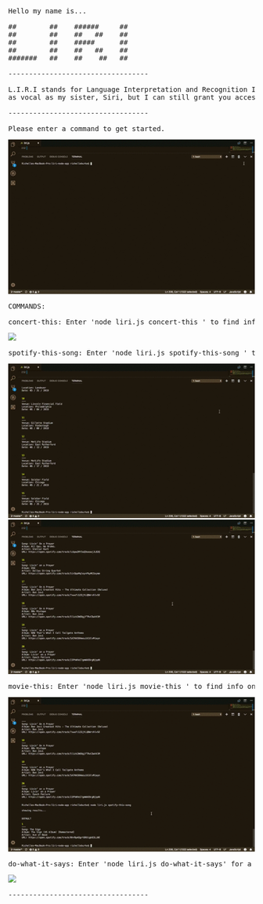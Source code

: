 <pre>Hello my name is...

##        ##    ######     ##
##        ##    ##   ##    ##
##        ##    #####      ##
##        ##    ##   ##    ##
#######   ##    ##    ##   ##

----------------------------------

L.I.R.I stands for Language Interpretation and Recognition Interface. I may not be 
as vocal as my sister, Siri, but I can still grant you access to a plethora of data.

----------------------------------

Please enter a command to get started.</pre>

![](./rm-gifs/liri-hello.gif)


<pre>COMMANDS:

concert-this: Enter 'node liri.js concert-this <band name>' to find info on bands playing near you.</pre>

![](./rm-gifs/liri-concert.gif)

<pre>spotify-this-song: Enter 'node liri.js spotify-this-song <song name>' to find spotify info on your favourite song.</pre>

![](./rm-gifs/liri-spotify.gif)
![](./rm-gifs/liri-spotify-default.gif)

<pre>movie-this: Enter 'node liri.js movie-this <movie name>' to find info on your a movie.</pre>

![](./rm-gifs/liri-movie.gif)

<pre>do-what-it-says: Enter 'node liri.js do-what-it-says' for a random command.</pre>

![](./rm-gifs/liri-do.gif)

<pre>----------------------------------</pre>